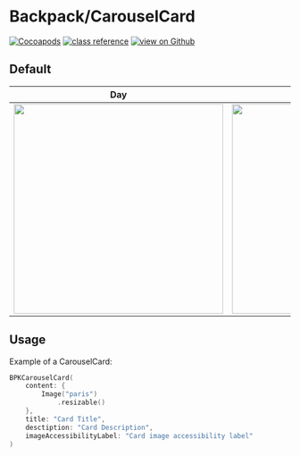 # Backpack/CarouselCard

[![Cocoapods](https://img.shields.io/cocoapods/v/Backpack.svg?style=flat)](https://cocoapods.org/pods/Backpack-SwiftUI)
[![class reference](https://img.shields.io/badge/Class%20reference-iOS-blue)](https://backpack.github.io/ios/versions/latest/swiftui/Classes/BPKCarouselCard.html)
[![view on Github](https://img.shields.io/badge/Source%20code-GitHub-lightgrey)](https://github.com/backpack/ios/tree/main/Backpack-SwiftUI/CarouselCard)

## Default

| Day | Night |
| --- | --- |
| <img src="https://raw.githubusercontent.com/backpack/ios/main/screenshots/iPhone-carousel-card__default_lm.png" alt="" width="375" /> |<img src="https://raw.githubusercontent.com/backpack/ios/main/screenshots/iPhone-carousel-card__default_dm.png" alt="" width="375" /> |

## Usage

Example of a CarouselCard: 
```swift
BPKCarouselCard(
    content: {
        Image("paris")
            .resizable()
    },
    title: "Card Title",
    desctiption: "Card Description",
    imageAccessibilityLabel: "Card image accessibility label"
)
```
